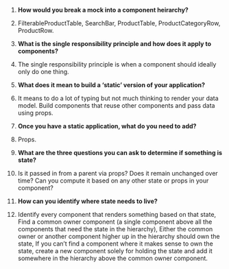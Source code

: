1. **How would you break a mock into a component heirarchy?**
2. FilterableProductTable, SearchBar, ProductTable, ProductCategoryRow, ProductRow.

2. **What is the single responsibility principle and how does it apply to components?**
3. The single responsibility principle is when a component should ideally only do one thing.

3. **What does it mean to build a ‘static’ version of your application?**
4. It means to do a lot of typing but not much thinking to render your data model. Build components that reuse other components and pass data using props.

4. **Once you have a static application, what do you need to add?**
5. Props.

5. **What are the three questions you can ask to determine if something is state?**
6. Is it passed in from a parent via props? Does it remain unchanged over time? Can you compute it based on any other state or props in your component?

6. **How can you identify where state needs to live?**
7. Identify every component that renders something based on that state, Find a common owner component (a single component above all the components that need the state in the hierarchy),
   Either the common owner or another component higher up in the hierarchy should own the state, If you can’t find a component where it makes sense to own the state, create a new component solely for holding the state and add it somewhere in the hierarchy above the common owner component.
